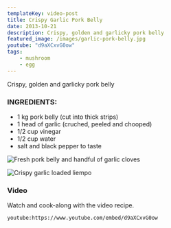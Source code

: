 ```yaml
---
templateKey: video-post
title: Crispy Garlic Pork Belly
date: 2013-10-21
description: Crispy, golden and garlicky pork belly
featured_image: /images/garlic-pork-belly.jpg
youtube: "d9aXCxvG0ow"
tags:
    - mushroom
    - egg
---
```


Crispy, golden and garlicky pork belly

### INGREDIENTS:
* 1 kg pork belly (cut into thick strips)
* 1 head of garlic (cruched, peeled and chooped)
* 1/2 cup vinegar
* 1/2 cup water
* salt and black pepper to taste

![Fresh pork belly and handful of garlic cloves](/images/fresh-pork-belly-garlic.jpg)

![Crispy garlic loaded liempo](/images/garlic-pork-belly.jpg)

### Video
Watch and cook-along with the video recipe.

`youtube:https://www.youtube.com/embed/d9aXCxvG0ow`